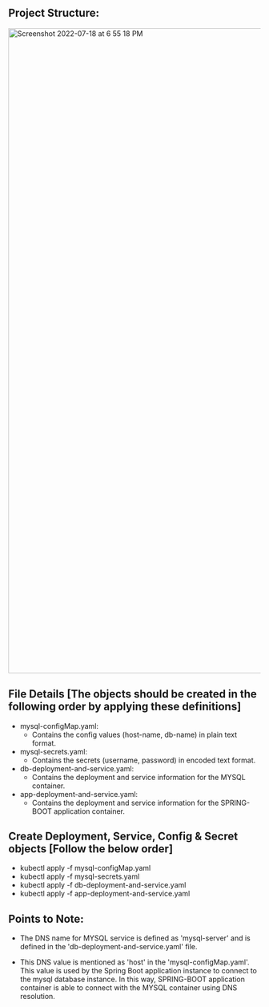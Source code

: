 Project Structure:
-------------------
<img width="1287" alt="Screenshot 2022-07-18 at 6 55 18 PM" src="https://user-images.githubusercontent.com/40859584/179523271-086d792d-797f-4b60-9747-d91ca0da82f7.png">


File Details [The objects should be created in the following order by applying these definitions]
---------------------------------------------------------------------------------------------------
* mysql-configMap.yaml: 
  * Contains the config values (host-name, db-name) in plain text format.
* mysql-secrets.yaml:
  * Contains the secrets (username, password) in encoded text format.
* db-deployment-and-service.yaml:
  * Contains the deployment and service information for the MYSQL container.
* app-deployment-and-service.yaml:
  * Contains the deployment and service information for the SPRING-BOOT application container.


Create Deployment, Service, Config & Secret objects [Follow the below order]
-----------------------------------------------------------------------------------
* kubectl apply -f mysql-configMap.yaml
* kubectl apply -f mysql-secrets.yaml
* kubectl apply -f db-deployment-and-service.yaml
* kubectl apply -f app-deployment-and-service.yaml



Points to Note:
----------------
* The DNS name for MYSQL service is defined as 'mysql-server' and is defined in the 'db-deployment-and-service.yaml' file.

* This DNS value is mentioned as 'host' in the 'mysql-configMap.yaml'. This value is used by the Spring Boot application instance to connect to the mysql database instance. In this way, SPRING-BOOT application container is able to connect with the MYSQL container using DNS resolution.
